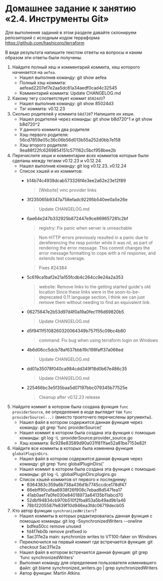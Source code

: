 # Домашнее задание к занятию «2.4. Инструменты Git»

Для выполнения заданий в этом разделе давайте склонируем репозиторий с исходным кодом 
терраформа https://github.com/hashicorp/terraform 

В виде результата напишите текстом ответы на вопросы и каким образом эти ответы были получены. 

1. Найдите полный хеш и комментарий коммита, хеш которого начинается на `aefea`.
    - Нашел выполнив команду: git show aefea   
    - Полный хэш коммита: aefead2207ef7e2aa5dc81a34aedf0cad4c32545   
    - Комментарий коммита: Update CHANGELOG.md
1. Какому тегу соответствует коммит `85024d3`?
    - Нашел выполнив команду: git show 85024d3   
    - Тэг коммита: v0.12.23   
1. Сколько родителей у коммита `b8d720`? Напишите их хеши.
    - Нашел родителей через команды: git show b8d720^1 и git show b8d720^2
    - У данного коммита два родителя
    - Хэш первого родителя: 56cd7859e05c36c06b56d013b55a252d0bb7e158
    - Хэш второго родителя: 9ea88f22fc6269854151c571162c5bcf958bee2b
1. Перечислите хеши и комментарии всех коммитов которые были сделаны между тегами  v0.12.23 и v0.12.24.
    - Нашел выполнив команду: git log v0.12.23..v0.12.24
    - Список хэшей и их коммитов:
        - b14b74c4939dcab573326f4e3ee2a62e23e12f89 
            > [Website] vmc provider links
        - 3f235065b9347a758efadc92295b540ee0a5e26e 
            > Update CHANGELOG.md
        - 6ae64e247b332925b872447e9ce869657281c2bf 
            > registry: Fix panic when server is unreachable
          
            > Non-HTTP errors previously resulted in a panic due to dereferencing the
            resp pointer while it was nil, as part of rendering the error message.
            This commit changes the error message formatting to cope with a nil
            response, and extends test coverage.
    
            > Fixes #24384
        - 5c619ca1baf2e21a155fcdb4c264cc9e24a2a353
            > website: Remove links to the getting started guide's old location
            > Since these links were in the soon-to-be-deprecated 0.11 language section, I
            think we can just remove them without needing to find an equivalent link.
        - 06275647e2b53d97d4f0a19a0fec11f6d69820b5
            > Update CHANGELOG.md
        - d5f9411f5108260320064349b757f55c09bc4b80
            > command: Fix bug when using terraform login on Windows
        - 4b6d06cc5dcb78af637bbb19c198faff37a066ed
            > Update CHANGELOG.md
        - dd01a35078f040ca984cdd349f18d0b67e486c35
            > Update CHANGELOG.md
        - 225466bc3e5f35baa5d07197bbc079345b77525e
            > Cleanup after v0.12.23 release
1. Найдите коммит в котором была создана функция `func providerSource`, ее определение в коде выглядит 
так `func providerSource(...)` (вместо троеточего перечислены аргументы).
   - Нашел файл в котором содержится данная функция через команду: git grep 'func providerSource('
   - Нашел коммит в котором была создана эта функция с помощью команды: git log -L :providerSource:provider_source.go
   - Хэш коммита: 8c928e83589d90a031f811fae52a81be7153e82f 
1. Найдите все коммиты в которых была изменена функция `globalPluginDirs`.     
   - Нашел файл в котором содержится данная функция через команду: git grep 'func globalPluginDirs('
   - Нашел коммит в котором была создана эта функция с помощью команды: git log -L :globalPluginDirs:plugins.go
   - Список хэшей коммитов от первого к последнему:
        - 8364383c359a6b738a436d1b7745ccdce178df47
        - 66ebff90cdfaa6938f26f908c7ebad8d547fea17
        - 41ab0aef7a0fe030e84018973a64135b11abcd70
        - 52dbf94834cb970b510f2fba853a5b49ad9b1a46
        - 78b12205587fe839f10d946ea3fdc06719decb05
1. Кто автор функции `synchronizedWriters`? 
    - Нашел коммиты в которых редактировалась данная функция с помощью команды: git log -SsynchronizedWriters --oneline
        - bdfea50cc remove unused 
        - fd4f7eb0b remove prefixed io
        - 5ac311e2a main: synchronize writes to VT100-faker on Windows
    - Переключился на первый коммит где встречается функция: git checkout 5ac311e2a
    - Нашел файл в котором встречается данная функция: git grep 'func synchronizedWriters'
    - Выполнил команду для определения пользователя изменившего файл: git blame synchronized_writers.go | grep synchronizedWriters
    - Автор функции: Martin Atkins

